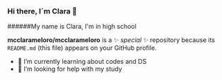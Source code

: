 ### Hi there, I´m Clara 👋
######My name is Clara, I'm in high school

**mcclarameloro/mcclarameloro** is a ✨ _special_ ✨ repository because its `README.md` (this file) appears on your GitHub profile.

- 🌱 I’m currently learning about codes and DS
- 🤔 I’m looking for help with my study
  

  

